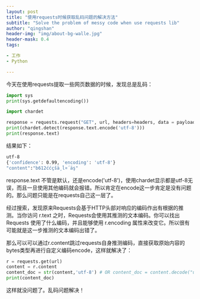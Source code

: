 ```yaml
---
layout: post
title: "使用requests时候获取乱码问题的解决方法"
subtitle: "Solve the problem of messy code when use requests lib"
author: "qingshan"
header-img: "img/about-bg-walle.jpg"
header-mask: 0.4
tags:

- 工作
- Python

---
```


今天在使用requests提取一些网页数据的时候，发现总是乱码：
```python
import sys
print(sys.getdefaultencoding())

import chardet

response = requests.request("GET", url, headers=headers, data = payload)
print(chardet.detect(response.text.encode('utf-8')))
print(response.text)

```

结果如下：
```bash
utf-8
{'confidence': 0.99, 'encoding': 'utf-8'}
"content":"b612ććçšä¸ĺ¤´äş"
```

response.text 不管是默认，还是encode('utf-8')，使用chardet显示都是utf-8无误，而且一旦使用其他编码就会报错。所以肯定在encode这一步肯定是没有问题的。那么问题只能是在requests自己这一层了。

经过搜索，发现原来Requests会基于HTTP头部对响应的编码作出有根据的推测。当你访问 r.text 之时，Requests会使用其推测的文本编码。你可以找出 Requests 使用了什么编码，并且能够使用 r.encoding 属性来改变它。所以很有可能就是这一步推测的文本编码出错了。

那么可以可以通过r.content跳过requests自身推测编码，直接获取原始内容的bytes类型再进行自定义编码encode，这样就解决了：

```python
r = requests.get(url)
content = r.content
content_doc = str(content,'utf-8') # OR content_doc = content.decode("utf-8","ignore")
print(content_doc)
```

这样就没问题了。乱码问题解决！

